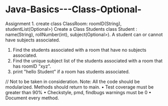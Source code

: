 # Java-Basics---Class-Optional-
Assignment 1. create class ClassRoom: roomID(String), studentList(Optional>)
Create a Class Students
class Student : name(String), rollNumber(int), subject(Optional>).
A student can or cannot have subjects associated.
1. Find the students associated with a room that have no subjects associated.
2. Find the unique subject list of the students associated with a room that has roomID "xyz".
3. print "hello Student" if a room has students associated.

// Not to be taken in consideration.
Note: All the code should be modularized. Methods should return to main.
• Test coverage must be greater than 90%
• Checkstyle, pmd, findbugs warnings must be 0
• Document every method.